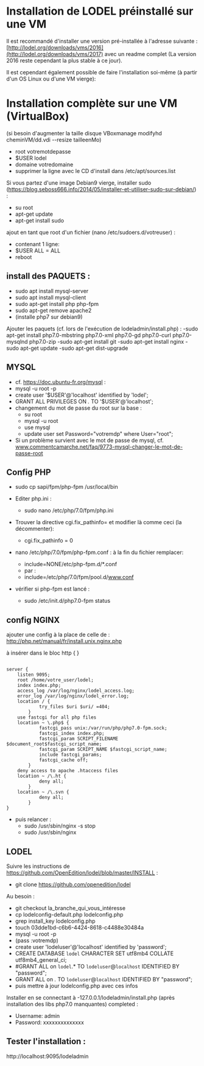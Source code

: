 Installation de LODEL préinstallé sur une VM  
============================================

Il est recommandé d'installer une version pré-installée à l'adresse suivante : [http://lodel.org/downloads/vms/2016](http://lodel.org/downloads/vms/2017) avec un readme complet (La version 2016 reste cependant la plus stable à ce jour).

Il est cependant également possible de faire l'installation soi-même (à partir d'un OS Linux ou d'une VM vierge):

Installation complète sur une VM (VirtualBox)  
=============================================

(si besoin d'augmenter la taille disque VBoxmanage modifyhd cheminVM/dd.vdi --resize tailleenMo)

- root votremotdepasse
- $USER lodel
- domaine votredomaine
- supprimer la ligne avec le CD d'install dans /etc/apt/sources.list

Si vous partez d'une image Debian9 vierge, installer sudo (https://blog.seboss666.info/2014/05/installer-et-utiliser-sudo-sur-debian/) :

- su root
- apt-get update
- apt-get install sudo

ajout en tant que root d'un fichier (nano /etc/sudoers.d/votreuser) :

- contenant 1 ligne:
- $USER ALL = ALL
- reboot

install des PAQUETS :  
---------------------

- sudo apt install mysql-server
- sudo apt install mysql-client
- sudo apt-get install php php-fpm
- sudo apt-get remove apache2
- (installe php7 sur debian9)

Ajouter les paquets (cf. lors de l'exécution de lodeladmin/install.php) :
	-sudo apt-get install php7.0-mbstring php7.0-xml php7.0-gd php7.0-curl php7.0-mysqlnd php7.0-zip
	-sudo apt-get install git
	-sudo apt-get install nginx
	-sudo apt-get update
	-sudo apt-get dist-upgrade

MYSQL  
-----

- cf. https://doc.ubuntu-fr.org/mysql :
- mysql -u root -p
- create user '$USER'@'localhost' identified by 'lodel';
- GRANT ALL PRIVILEGES ON *.* TO '$USER'@'localhost';
- changement du mot de passe du root sur la base :
	- su root
	- mysql -u root
	- use mysql
	- update user set Password="votremdp" where User="root";
- Si un problème survient avec le mot de passe de mysql, cf. www.commentcamarche.net/faq/9773-mysql-changer-le-mot-de-passe-root

Config PHP  
----------

- sudo cp sapi/fpm/php-fpm /usr/local/bin
- Editer php.ini :
	- sudo nano /etc/php/7.0/fpm/php.ini
- Trouver la directive cgi.fix_pathinfo= et modifier là comme ceci (la décommenter):
	- cgi.fix_pathinfo = 0

- nano /etc/php/7.0/fpm/php-fpm.conf : à la fin du fichier remplacer:
	- include=NONE/etc/php-fpm.d/*.conf  
	- par :
	- include=/etc/php/7.0/fpm/pool.d/www.conf
- vérifier si php-fpm est lancé :
	- sudo /etc/init.d/php7.0-fpm status

config NGINX  
------------

ajouter une config à la place de celle de : http://php.net/manual/fr/install.unix.nginx.php

à insérer dans le bloc http {   }
<pre><code>
server {
	listen 9095;
	root /home/votre_user/lodel;
	index index.php;
	access_log /var/log/nginx/lodel_access.log;
	error_log /var/log/nginx/lodel_error.log;
	location / {
			try_files $uri $uri/ =404;
		}
	use fastcgi for all php files
	location ~ \.php$ {
			fastcgi_pass unix:/var/run/php/php7.0-fpm.sock;
			fastcgi_index index.php;
			fastcgi_param SCRIPT_FILENAME $document_root$fastcgi_script_name;
			fastcgi_param SCRIPT_NAME $fastcgi_script_name;
			include fastcgi_params;
			fastcgi_cache off;
		}
	deny access to apache .htaccess files
	location ~ /\.ht {
			deny all;
		}
	location ~ /\.svn {
			deny all;
		}
}
</code></pre>

- puis relancer :
	- sudo /usr/sbin/nginx -s stop
	- sudo /usr/sbin/nginx

LODEL  
-----

Suivre les instructions de https://github.com/OpenEdition/lodel/blob/master/INSTALL :
- git clone https://github.com/openedition/lodel

Au besoin :

- git checkout la_branche_qui_vous_intéresse
- cp lodelconfig-default.php lodelconfig.php
- grep install_key lodelconfig.php
- touch 03dde1bd-c6b6-4424-8618-c4488e30484a
- mysql -u root -p
- (pass :votremdp)
- create user 'lodeluser'@'localhost' identified by 'password';
- CREATE DATABASE `lodel` CHARACTER SET utf8mb4 COLLATE utf8mb4_general_ci;
- #GRANT ALL on `lodel`.* TO `lodeluser`@`localhost` IDENTIFIED BY "password";
- GRANT ALL on *.* TO `lodeluser`@`localhost` IDENTIFIED BY "password";
- puis mettre à jour lodelconfig.php avec ces infos

Installer en se connectant à -127.0.0.1/lodeladmin/install.php (après installation des libs php7.0 manquantes) completed :

- Username: admin
- Password: xxxxxxxxxxxxxx

Tester l'installation :
-----------------------

http://localhost:9095/lodeladmin
